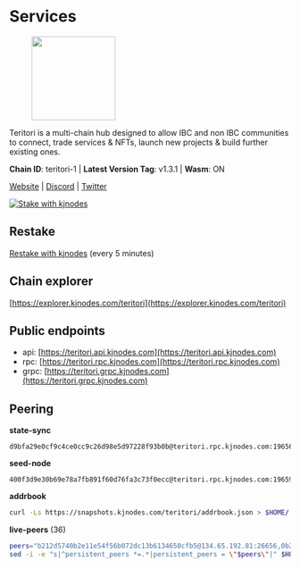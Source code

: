 # Services

<figure><img src="https://raw.githubusercontent.com/kj89/testnet_manuals/main/pingpub/logos/teritori.png" width="150" alt=""><figcaption></figcaption></figure>

Teritori is a multi-chain hub designed to allow IBC and non IBC communities  to connect, trade services & NFTs, launch new projects & build further existing ones.

**Chain ID**: teritori-1 | **Latest Version Tag**: v1.3.1 | **Wasm**: ON

[Website](https://teritori.com) | [Discord](https://discord.gg/teritori) | [Twitter](https://twitter.com/TeritoriNetwork)

[![Stake with kjnodes](https://i.ibb.co/cr44Q8j/button-stake-with-kjnodes.png)](https://restake.app/teritori/torivaloper184ln03hkpt75uhrrr26f66kvcqvf4yn4nc2xjm)

## Restake

[Restake with kjnodes](https://restake.app/teritori/torivaloper184ln03hkpt75uhrrr26f66kvcqvf4yn4nc2xjm) (every 5 minutes)
## Chain explorer
[https://explorer.kjnodes.com/teritori](https://explorer.kjnodes.com/teritori)

## Public endpoints

* api: [https://teritori.api.kjnodes.com](https://teritori.api.kjnodes.com)
* rpc: [https://teritori.rpc.kjnodes.com](https://teritori.rpc.kjnodes.com)
* grpc: [https://teritori.grpc.kjnodes.com](https://teritori.grpc.kjnodes.com)

## Peering

**state-sync**

```text
d9bfa29e0cf9c4ce0cc9c26d98e5d97228f93b0b@teritori.rpc.kjnodes.com:19656
```

**seed-node**

```text
400f3d9e30b69e78a7fb891f60d76fa3c73f0ecc@teritori.rpc.kjnodes.com:19659
```

**addrbook**
```bash
curl -Ls https://snapshots.kjnodes.com/teritori/addrbook.json > $HOME/.teritorid/config/addrbook.json
```

**live-peers** (36)
```bash
peers="b212d5740b2e11e54f56b072dc13b6134650cfb5@134.65.192.81:26656,0b27217386756577e1eadf00c4169dc8f041e522@51.210.7.219:26656,8ac41af54dfd91c41de71cde222a55670f2f405d@141.95.65.73:15956,d9bfa29e0cf9c4ce0cc9c26d98e5d97228f93b0b@65.109.88.38:19656,920f32f409bbb18b641cdc9513545e2e016c2c62@142.132.203.60:26656,c12c1ed98ab1f24266980c1f05ed0ca8812ca7aa@95.217.192.230:16656,78815c81331c114cd508dae3a012f0d3e5e2b966@185.119.118.117:3000,46b7ae20e3cc4264076a91c3601f3894a021a80d@65.108.6.45:36656,5a98d637a16b16bf425a4a785c9d11a7d1e5b8a0@65.21.131.215:26736,856c165de82fbd0489df9ec6ffaa0958c620e073@198.244.179.127:26656,ce3baba928ae06cd3ff0af20aec888a82ddffef7@54.37.129.171:26656,0e189bbc6db606a14950a0e59641b798a255c3c8@65.109.37.154:3000,88a407d4749e1ccbb630f98ca44f304744d97864@38.242.141.168:26656,ec4126b26336cd61b335345df4ff2a3fbb79338a@65.109.92.240:20026,d40face481bc00a617d9a29c39be412a776e28c2@116.202.36.240:10656,12101148702a99298a971b310286e64bc7bb6135@65.109.23.182:38026,5cabaab828aea4bcc60e20c5a87b469c43023557@65.108.141.109:15656,1f858b8cc8e18ef05de79dd470ad29ba29ddbeb7@65.108.77.106:26889,48980875839186e08e12ebf0d9a2803b45206833@65.109.92.241:38026,e1b058e5cfa2b836ddaa496b10911da62dcf182e@138.201.8.248:26656,2b4f46e601fb4ede2a0c98976337e3afdaa50dac@65.108.238.102:15956,b3e9ad54d743ba8a465172f50b19cb52e77686c2@38.242.148.96:36656,e726816f42831689eab9378d5d577f1d06d25716@176.9.188.21:26656,8f28518afd31a42ea81bb3232a50ab0cec4dcdf7@51.158.236.131:26656,89757803f40da51678451735445ad40d5b15e059@134.65.192.221:26656,526d8c7c44f59be9a39d7463c576b68c0db23174@65.108.234.23:15956,35de81a10ed992e427e6eb1d0d9ec3622d0f37fe@193.70.47.90:15956,ca0d6b49b304c5f1c629809795f50440d5710b40@159.89.40.188:26656,3594b73f909a9c4b87cfe6a361ef8b2b51124dd5@65.109.69.59:15956,6ef7a8bc7a3cc0856594f12570e8f2282a099dcf@65.109.93.152:26796,6046cec27c36f0a7596cb9fa9f2c5decbd4e87cb@151.115.53.172:26656,d956d6180e96c62315a777b1a3ed8f1ebf873e80@38.242.232.202:29656,82ebb17ddac20928fb8107201dad9f5aea7f9132@198.244.200.3:26656,9755cab2585a2794453a5b396ef13b893393366f@65.108.212.224:46674,5ab6437f73fe71f392d53566e037aa91087530ac@139.144.67.202:26656,8f75bd347c90fbaa2c96eb187a413bb3751b3a7e@51.81.208.70:15956"
sed -i -e "s|^persistent_peers *=.*|persistent_peers = \"$peers\"|" $HOME/.teritorid/config/config.toml
```
